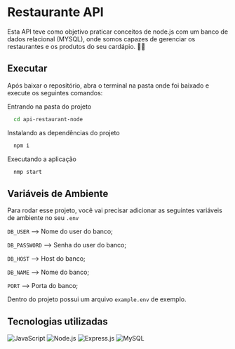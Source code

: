 
# Restaurante API

Esta API teve como objetivo praticar conceitos de node.js com um banco de dados relacional (MYSQL), onde somos capazes de gerenciar os restaurantes e os produtos do seu cardápio. 📝🏪


## Executar

Após baixar o repositório, abra o terminal na pasta onde foi baixado e execute os seguintes comandos:

Entrando na pasta do projeto

```bash
  cd api-restaurant-node
```

Instalando as dependências do projeto

```bash
  npm i
```

Executando a aplicação

```bash
  nmp start
```
    
## Variáveis de Ambiente

Para rodar esse projeto, você vai precisar adicionar as seguintes variáveis de ambiente no seu `.env`

`DB_USER` --> Nome do user do banco;

`DB_PASSWORD` --> Senha do user do banco;

`DB_HOST` --> Host do banco;

`DB_NAME` --> Nome do banco;

`PORT` --> Porta do banco;

Dentro do projeto possui um arquivo `example.env` de exemplo.
## Tecnologias utilizadas

![JavaScript](https://img.shields.io/badge/JavaScript-F7DF1E?style=for-the-badge&logo=javascript&logoColor=black)
![Node.js](https://img.shields.io/badge/Node.js-43853D?style=for-the-badge&logo=node.js&logoColor=white)
![Express.js](https://img.shields.io/badge/Express.js-000000?style=for-the-badge&logo=express&logoColor=white)
![MySQL](https://img.shields.io/badge/MySQL-4479A1?style=for-the-badge&logo=mysql&logoColor=white)


